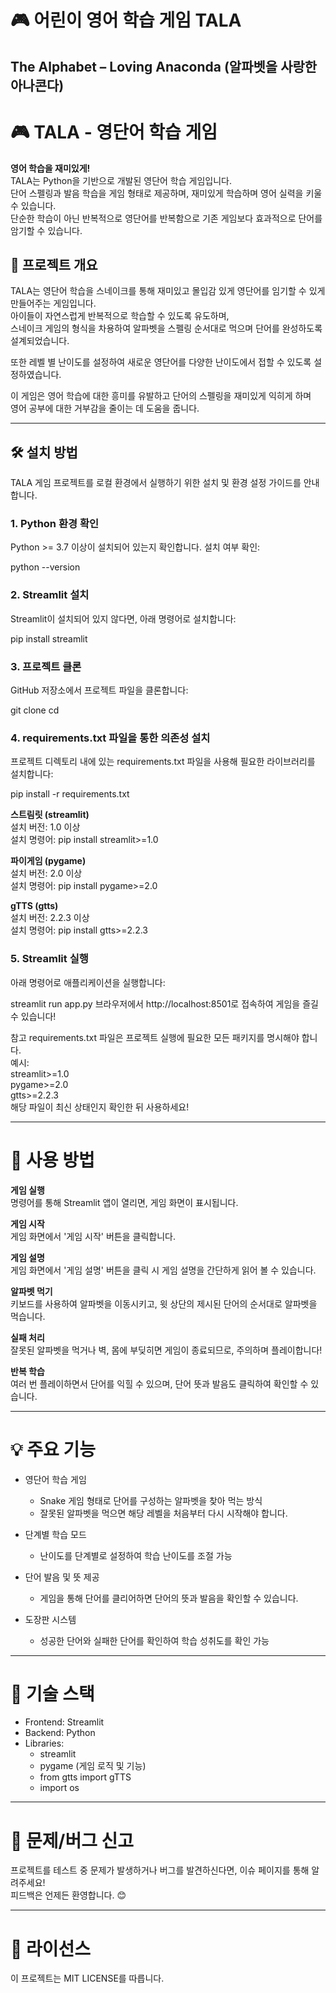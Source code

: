 # 🎮 어린이 영어 학습 게임 TALA  
## The Alphabet – Loving Anaconda (알파벳을 사랑한 아나콘다)

# 🎮 TALA - 영단어 학습 게임  

**영어 학습을 재미있게!**  
TALA는 Python을 기반으로 개발된 영단어 학습 게임입니다.  
단어 스펠링과 발음 학습을 게임 형태로 제공하며, 재미있게 학습하며 영어 실력을 키울 수 있습니다.  
단순한 학습이 아닌 반복적으로 영단어를 반복함으로 기존 게임보다 효과적으로 단어를 암기할 수 있습니다.

## 📌 프로젝트 개요

TALA는 영단어 학습을 스네이크를 통해 재미있고 몰입감 있게 영단어를 임기할 수 있게 만들어주는 게임입니다.  
아이들이 자연스럽게 반복적으로 학습할 수 있도록 유도하며,  
스네이크 게임의 형식을 차용하여 알파벳을 스펠링 순서대로 먹으며 단어를 완성하도록 설계되었습니다.  

또한 레벨 별 난이도를 설정하여 새로운 영단어를 다양한 난이도에서 접할 수 있도록 설정하였습니다.

이 게임은 영어 학습에 대한 흥미를 유발하고 단어의 스펠링을 재미있게 익히게 하며  
영어 공부에 대한 거부감을 줄이는 데 도움을 줍니다.

---

## 🛠️ 설치 방법

TALA 게임 프로젝트를 로컬 환경에서 실행하기 위한 설치 및 환경 설정 가이드를 안내합니다.

### 1. Python 환경 확인
Python >= 3.7 이상이 설치되어 있는지 확인합니다.
설치 여부 확인:

python --version

### 2. Streamlit 설치
Streamlit이 설치되어 있지 않다면, 아래 명령어로 설치합니다:

pip install streamlit

### 3. 프로젝트 클론
GitHub 저장소에서 프로젝트 파일을 클론합니다:

git clone <your-repo-url>
cd <project-directory>

### 4. requirements.txt 파일을 통한 의존성 설치
프로젝트 디렉토리 내에 있는 requirements.txt 파일을 사용해 필요한 라이브러리를 설치합니다:

pip install -r requirements.txt

**스트림릿 (streamlit)**  
설치 버전: 1.0 이상  
설치 명령어: pip install streamlit>=1.0

**파이게임 (pygame)**  
설치 버전: 2.0 이상  
설치 명령어:
pip install pygame>=2.0

**gTTS (gtts)**  
설치 버전: 2.2.3 이상  
설치 명령어:
pip install gtts>=2.2.3

### 5. Streamlit 실행
아래 명령어로 애플리케이션을 실행합니다:

streamlit run app.py
브라우저에서 http://localhost:8501로 접속하여 게임을 즐길 수 있습니다!

참고
requirements.txt 파일은 프로젝트 실행에 필요한 모든 패키지를 명시해야 합니다.   
예시:  
streamlit>=1.0  
pygame>=2.0  
gtts>=2.2.3  
해당 파일이 최신 상태인지 확인한 뒤 사용하세요!

---

# 🚀 사용 방법
**게임 실행**  
명령어를 통해 Streamlit 앱이 열리면, 게임 화면이 표시됩니다.

**게임 시작**  
게임 화면에서 '게임 시작' 버튼을 클릭합니다.

**게임 설명**  
게임 화면에서 '게임 설명' 버튼을 클릭 시 게임 설명을 간단하게 읽어 볼 수 있습니다.

**알파벳 먹기**  
키보드를 사용하여 알파벳을 이동시키고, 윗 상단의 제시된 단어의 순서대로 알파벳을 먹습니다.

**실패 처리**  
잘못된 알파벳을 먹거나 벽, 몸에 부딪히면 게임이 종료되므로, 주의하며 플레이합니다!

**반복 학습**  
여러 번 플레이하면서 단어를 익힐 수 있으며, 단어 뜻과 발음도 클릭하여 확인할 수 있습니다.

---

# 💡 주요 기능
- 영단어 학습 게임

  - Snake 게임 형태로 단어를 구성하는 알파벳을 찾아 먹는 방식
  - 잘못된 알파벳을 먹으면 해당 레벨을 처음부터 다시 시작해야 합니다.

- 단계별 학습 모드

  - 난이도를 단계별로 설정하여 학습 난이도를 조절 가능
- 단어 발음 및 뜻 제공

  - 게임을 통해 단어를 클리어하면 단어의 뜻과 발음을 확인할 수 있습니다.
 
- 도장판 시스템

  - 성공한 단어와 실패한 단어를 확인하여 학습 성취도를 확인 가능

---
 
# 🔧 기술 스택
- Frontend: Streamlit
- Backend: Python
- Libraries:
  - streamlit
  - pygame (게임 로직 및 기능)
  - from gtts import gTTS
  - import os

---

# 🛑 문제/버그 신고
프로젝트를 테스트 중 문제가 발생하거나 버그를 발견하신다면, 이슈 페이지를 통해 알려주세요!  
피드백은 언제든 환영합니다. 😊

---

# 📜 라이선스
이 프로젝트는 MIT LICENSE를 따릅니다.
